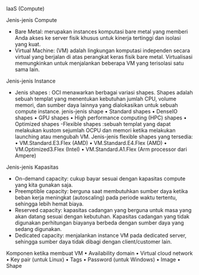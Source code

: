 IaaS (Compute)

Jenis-jenis Compute
- Bare Metal: merupakan instances komputasi bare metal yang memberi Anda akses ke server fisik khusus untuk kinerja tertinggi dan isolasi yang kuat.
- Virtual Machine: (VM) adalah lingkungan komputasi independen secara virtual yang berjalan di atas perangkat keras fisik bare metal. Virtualisasi memungkinkan untuk menjalankan beberapa VM yang terisolasi satu sama lain. 

Jenis-jenis Instance
- Jenis shapes : OCI menawarkan berbagai variasi shapes. Shapes adalah sebuah templat yang menentukan kebutuhan jumlah CPU, volume memori, dan sumber daya lainnya yang dialokasikan untuk sebuah compute instance. 
	jenis-jenis shape
	• Standard shapes
	• DenseIO shapes
	• GPU shapes
	• High performance computing (HPC) shapes
	• Optimized shapes
-Flexible shapes :sebuah templat yang dapat melakukan kustom sejumlah OCPU dan memori ketika melakukan launching atau mengubah VM.
	Jenis-jenis flexible shapes yang tersedia:
	• VM.Standard.E3.Flex (AMD)
	• VM.Standard.E4.Flex (AMD)
	• VM.Optimized3.Flex (Intel)
	• VM.Standard.A1.Flex (Arm processor dari Ampere)

Jenis-jenis Kapasitas
- On-demand capacity: cukup bayar sesuai dengan kapasitas compute yang kita gunakan saja.
- Preemptible capacity: berguna saat membutuhkan sumber daya ketika beban kerja meningkat (autoscaling) pada periode waktu tertentu, sehingga lebih hemat biaya.
- Reserved capacity: kapasitas cadangan yang berguna untuk masa yang akan datang sesuai dengan kebutuhan. Kapasitas cadangan yang tidak digunakan perhitungan biayanya berbeda dengan sumber daya yang sedang digunakan.
- Dedicated capacity: menjalankan instance VM pada dedicated server, sehingga sumber daya tidak dibagi dengan client/customer lain.

Komponen ketika membuat VM
• Availability domain
• Virtual cloud network
• Key pair (untuk Linux)
• Tags
• Password (untuk Windows)
• Image
• Shape
